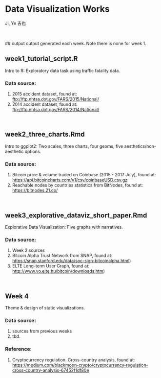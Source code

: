 # Data Visualization Works
Ji, Ye 吉也

<br/>
<br/>
## output
output generated each week. Note there is none for week 1.

<br/>

## week1_tutorial_script.R
Intro to R: Exploratory data task using traffic fatality data.
### Data source:
1. 2015 accident dataset, found at:
<br /> ftp://ftp.nhtsa.dot.gov/FARS/2015/National/
2. 2014 accident dataset, found at:
<br /> ftp://ftp.nhtsa.dot.gov/FARS/2014/National/

<br/>

## week2_three_charts.Rmd
Intro to ggplot2: Two scales, three charts, four geoms, five aesthetics/non-aesthetic options.
### Data source:
1. Bitcoin price & volume traded on Coinbase (2015 - 2017 July), found at:
<br /> https://api.bitcoincharts.com/v1/csv/coinbaseUSD.csv.gz
2. Reachable nodes by countries statistics from BitNodes, found at:
<br /> https://bitnodes.21.co/

<br/>

## week3_explorative_dataviz_short_paper.Rmd
Explorative Data Visualization: Five graphs with narratives.
### Data source:
1. Week 2 sources
2. Bitcoin Alpha Trust Network from SNAP, found at:
<br /> https://snap.stanford.edu/data/soc-sign-bitcoinalpha.html)
3. ELTE Long-term User Graph, found at:
<br /> http://www.vo.elte.hu/bitcoin/downloads.htm)

<br/>

## Week 4
Theme & design of static visualizations.
### Data source:
1. sources from previous weeks
2. tbd.

### Reference:
1. Cryptocurrency regulation. Cross-country analysis, found at:
<br/> https://medium.com/blackmoon-crypto/cryptocurrency-regulation-cross-country-analysis-67452f1df80e
